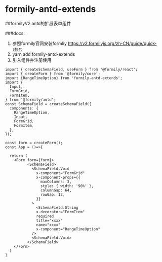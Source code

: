 # formily-antd-extends
##formilyV2 antd的扩展表单组件

###docs:

1. 参照formily官网安装formliy <a>https://v2.formilyjs.org/zh-CN/guide/quick-start</a>
2. yarn add  formily-antd-extends
3. 引入组件并注册使用
```
import { createSchemaField, useForm } from '@formily/react';
import { createForm } from '@formily/core';
import {RangeTimeOption} from 'formily-antd-extends';
import {
  Input,
  FormGrid,
  FormItem,
} from '@formily/antd';
const SchemaField = createSchemaField({
  components: {
    RangeTimeOption,
    Input,
    FormGrid,
    FormItem,
  },
});

const form = createForm();
const App = ()=>{

  return (
    <Form form={form}>
          <SchemaField>
            <SchemaField.Void
              x-component="FormGrid"
              x-component-props={{
                maxColumns: 3,
                style: { width: '90%' },
                columnGap: 64,
                rowGap: 12,
              }}
            >
              <SchemaField.String
              x-decorator="FormItem"
              required
              title="xxxx"
              name="xxxx"
              x-component="RangeTimeOption"
            />
            <SchemaField.Void>
          </SchemaField>
    </Form>
  )
}
```

